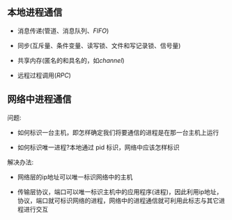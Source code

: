 <!--
 * @Description: 
 * @Version: 1.0
 * @Author: DaLao
 * @Email: dalao_li@163.com
 * @Date: 2021-01-23 14:51:38
 * @LastEditors: DaLao
 * @LastEditTime: 2021-11-10 23:21:42
-->
## 本地进程通信

- 消息传递(管道、消息队列、$FIFO$)
  
- 同步(互斥量、条件变量、读写锁、文件和写记录锁、信号量)
  
- 共享内存(匿名的和具名的，如$channel$)
  
- 远程过程调用($RPC$)

## 网络中进程通信

问题:

- 如何标识一台主机，即怎样确定我们将要通信的进程是在那一台主机上运行
  
- 如何标识唯一进程?本地通过 pid 标识，网络中应该怎样标识

解决办法:

- 网络层的ip地址可以唯一标识网络中的主机
  
- 传输层协议，端口可以唯一标识主机中的应用程序(进程)，因此利用ip地址，协议，端口就可标识网络的进程，网络中的进程通信就可利用此标志与其它进程进行交互



